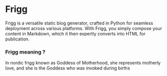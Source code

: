 # Frigg
Frigg is a versatile static blog generator, crafted in Python for seamless deployment across various platforms. With Frigg, you simply compose your content in Markdown, which it then expertly converts into HTML for publication.

### Frigg meaning ?
In nordic frigg known as Goddess of Motherhood, she represents motherly love, and she is the Goddess who was invoked during births
